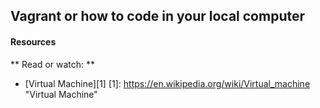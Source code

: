 ## Vagrant or how to code in your local computer
#### Resources
** Read or watch: **
* [Virtual Machine][1]
[1]: https://en.wikipedia.org/wiki/Virtual_machine "Virtual Machine"
